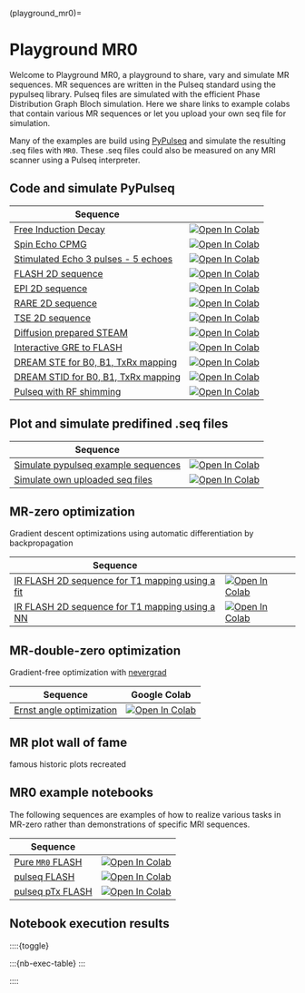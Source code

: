 (playground_mr0)=
# Playground MR0

Welcome to Playground MR0, a playground to share, vary and simulate MR sequences.
MR sequences are written in the Pulseq standard using the pypulseq library.
Pulseq files are simulated with the efficient Phase Distribution Graph Bloch simulation.
Here we share links to example colabs that contain various MR sequences or let you upload your own seq file for simulation.

Many of the examples are build using [PyPulseq](https://github.com/imr-framework/pypulseq) and simulate the resulting .seq files with `MR0`.
These .seq files could also be measured on any MRI scanner using a Pulseq interpreter.


## Code and simulate PyPulseq

| Sequence |   |
| -------- | - |
| [Free Induction Decay](FID_seq) | <a target="_blank" href="https://colab.research.google.com/github/MRsources/MRzero-Core/blob/main/documentation/playground_mr0/mr0_FID_seq.ipynb"><img src="https://colab.research.google.com/assets/colab-badge.svg" alt="Open In Colab"/></a> |
| [Spin Echo CPMG](SE_CPMG_seq) | <a target="_blank" href="https://colab.research.google.com/github/MRsources/MRzero-Core/blob/main/documentation/playground_mr0/mr0_SE_CPMG_seq.ipynb"><img src="https://colab.research.google.com/assets/colab-badge.svg" alt="Open In Colab"/></a> |
| [Stimulated Echo 3 pulses - 5 echoes](STE_3pulses_5echoes_seq) | <a target="_blank" href="https://colab.research.google.com/github/MRsources/MRzero-Core/blob/main/documentation/playground_mr0/mr0_STE_3pulses_5echoes_seq.ipynb"><img src="https://colab.research.google.com/assets/colab-badge.svg" alt="Open In Colab"/></a> |
| [FLASH 2D sequence](FLASH_2D_seq) | <a target="_blank" href="https://colab.research.google.com/github/MRsources/MRzero-Core/blob/main/documentation/playground_mr0/mr0_FLASH_2D_seq.ipynb"><img src="https://colab.research.google.com/assets/colab-badge.svg" alt="Open In Colab"/></a> |
| [EPI 2D sequence](EPI_2D_seq) | <a target="_blank" href="https://colab.research.google.com/github/MRsources/MRzero-Core/blob/main/documentation/playground_mr0/mr0_EPI_2D_seq.ipynb"><img src="https://colab.research.google.com/assets/colab-badge.svg" alt="Open In Colab"/></a> |
| [RARE 2D sequence](RARE_2D_seq) | <a target="_blank" href="https://colab.research.google.com/github/MRsources/MRzero-Core/blob/main/documentation/playground_mr0/mr0_RARE_2D_seq.ipynb"><img src="https://colab.research.google.com/assets/colab-badge.svg" alt="Open In Colab"/></a> |
| [TSE 2D sequence](TSE_2D_seq) | <a target="_blank" href="https://colab.research.google.com/github/MRsources/MRzero-Core/blob/main/documentation/playground_mr0/mr0_RARE_2D_seq_multi_shot.ipynb"><img src="https://colab.research.google.com/assets/colab-badge.svg" alt="Open In Colab"/></a> |
| [Diffusion prepared STEAM](diff_prep_STEAM_seq) | <a target="_blank" href="https://colab.research.google.com/github/MRsources/MRzero-Core/blob/main/documentation/playground_mr0/mr0_diffusion_prep_STEAM_seq.ipynb"><img src="https://colab.research.google.com/assets/colab-badge.svg" alt="Open In Colab"/></a> |
| [Interactive GRE to FLASH](GRE2FLASH_seq) | <a target="_blank" href="https://colab.research.google.com/github/MRsources/MRzero-Core/blob/main/documentation/playground_mr0/mr0_GRE_to_FLASH.ipynb"><img src="https://colab.research.google.com/assets/colab-badge.svg" alt="Open In Colab"/></a> |
| [DREAM STE for B0, B1, TxRx mapping](DREAM_STE_seq) | <a target="_blank" href="https://colab.research.google.com/github/MRsources/MRzero-Core/blob/main/documentation/playground_mr0/mr0_DREAM_STE_seq.ipynb"><img src="https://colab.research.google.com/assets/colab-badge.svg" alt="Open In Colab"/></a> |
| [DREAM STID for B0, B1, TxRx mapping](DREAM_STID_seq) | <a target="_blank" href="https://colab.research.google.com/github/MRsources/MRzero-Core/blob/main/documentation/playground_mr0/mr0_DREAM_STID_seq.ipynb"><img src="https://colab.research.google.com/assets/colab-badge.svg" alt="Open In Colab"/></a> |
| [Pulseq with RF shimming](pulseq_ptx) | <a target="_blank" href="https://colab.research.google.com/github/MRsources/MRzero-Core/blob/main/documentation/playground_mr0/pulseq_rf_shim.ipynb"><img src="https://colab.research.google.com/assets/colab-badge.svg" alt="Open In Colab"/></a> |

## Plot and simulate predifined .seq files

| Sequence |   |
| -------- | - |
| [Simulate pypulseq example sequences](mr0_pypulseq_example) | <a target="_blank" href="https://colab.research.google.com/github/MRsources/MRzero-Core/blob/main/documentation/playground_mr0/mr0_pypulseq_exmpls_seq.ipynb"><img src="https://colab.research.google.com/assets/colab-badge.svg" alt="Open In Colab"/></a> |
| [Simulate own uploaded seq files](mr0_upload_seq) | <a target="_blank" href="https://colab.research.google.com/github/MRsources/MRzero-Core/blob/main/documentation/playground_mr0/mr0_upload_seq.ipynb"><img src="https://colab.research.google.com/assets/colab-badge.svg" alt="Open In Colab"/></a> |


## MR-zero optimization

Gradient descent optimizations using automatic differentiation by backpropagation

| Sequence |   |
| -------- | - |
| [IR FLASH 2D sequence for T1 mapping using a fit](IR_FLASH_fit) | <a target="_blank" href="https://colab.research.google.com/github/MRsources/MRzero-Core/blob/main/documentation/playground_mr0/mr0_opt_FLASH_2D_IR_Fit_T1.ipynb"><img src="https://colab.research.google.com/assets/colab-badge.svg" alt="Open In Colab"/></a> |
| [IR FLASH 2D sequence for T1 mapping using a NN](IR_FLASH_NN) | <a target="_blank" href="https://colab.research.google.com/github/MRsources/MRzero-Core/blob/main/documentation/playground_mr0/mr0_opt_FLASH_2D_IR_voxelNN_T1.ipynb"><img src="https://colab.research.google.com/assets/colab-badge.svg" alt="Open In Colab"/></a> |


## MR-double-zero optimization

Gradient-free optimization with [nevergrad](https://github.com/facebookresearch/nevergrad)

| Sequence | Google Colab |
| -------- | ------------ |
| [Ernst angle optimization](mr00_FLASH_2D_ernstAngle_opt) | <a target="_blank" href="https://colab.research.google.com/github/MRsources/MRzero-Core/blob/main/documentation/playground_mr0/mr00_FLASH_2D_ernstAngle_opt.ipynb"><img src="https://colab.research.google.com/assets/colab-badge.svg" alt="Open In Colab"/></a> |


## MR plot wall of fame

famous historic plots recreated


## MR0 example notebooks

The following sequences are examples of how to realize various tasks in MR-zero rather than demonstrations of specific MRI sequences.

| Sequence |   |
| -------- | - |
| [Pure `MR0` FLASH](flash) | <a target="_blank" href="https://colab.research.google.com/github/MRsources/MRzero-Core/blob/main/documentation/playground_mr0/flash.ipynb"><img src="https://colab.research.google.com/assets/colab-badge.svg" alt="Open In Colab"/></a> |
| [pulseq FLASH](pulseq_flash) | <a target="_blank" href="https://colab.research.google.com/github/MRsources/MRzero-Core/blob/main/documentation/playground_mr0/pulseq_flash.ipynb"><img src="https://colab.research.google.com/assets/colab-badge.svg" alt="Open In Colab"/></a> |
| [pulseq pTx FLASH](pulseq_pTx) | <a target="_blank" href="https://colab.research.google.com/github/MRsources/MRzero-Core/blob/main/documentation/playground_mr0/pulseq_sim_pTx.ipynb"><img src="https://colab.research.google.com/assets/colab-badge.svg" alt="Open In Colab"/></a> |


## Notebook execution results

::::{toggle}

:::{nb-exec-table}
:::

::::

